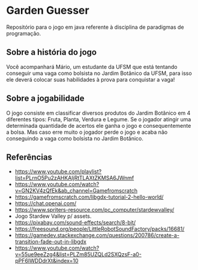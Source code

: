 # Garden Guesser
Repositório para o jogo em java referente à disciplina de paradigmas de programação.

## Sobre a história do jogo
Você acompanhará Mário, um estudante da UFSM que está tentando conseguir uma vaga
como bolsista no Jardim Botânico da UFSM, para isso ele deverá colocar suas habilidades à prova para conquistar a vaga!

## Sobre a jogabilidade
O jogo consiste em classificar diversos produtos do Jardim Botânico em 4 diferentes tipos: Fruta, Planta, Verdura e Legume.
Se o jogador atingir uma determinada quantidade de acertos ele ganha o jogo e consequentemente a bolsa.
Mas caso erre muito o jogador perde o jogo e acaba não conseguindo a vaga como bolsista no Jardim Botânico.

## Referências 
* https://www.youtube.com/playlist?list=PLrnO5Pu2zAHKAIjRtTLAXtZKMSA6JWnmf
* https://www.youtube.com/watch?v=GN2KV4zQfEk&ab_channel=Gamefromscratch
* https://gamefromscratch.com/libgdx-tutorial-2-hello-world/
* https://chat.openai.com/
* https://www.spriters-resource.com/pc_computer/stardewvalley/
* Jogo Stardew Valley p/ assets.
* https://pixabay.com/sound-effects/search/8-bit/
* https://freesound.org/people/LittleRobotSoundFactory/packs/16681/
* https://gamedev.stackexchange.com/questions/200786/create-a-transition-fade-out-in-libgdx
* https://www.youtube.com/watch?v=55ue9eeZzg4&list=PLZm85UZQLd2SXQzsF-a0-pPF6IWDDdrXt&index=10

